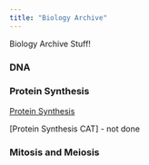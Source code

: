 ```yaml
---
title: "Biology Archive"
---
```


Biology Archive Stuff!

### DNA


### Protein Synthesis
[Protein Synthesis](year10/science/bio/protein-synthesis.md)

[Protein Synthesis CAT] - not done

### Mitosis and Meiosis

